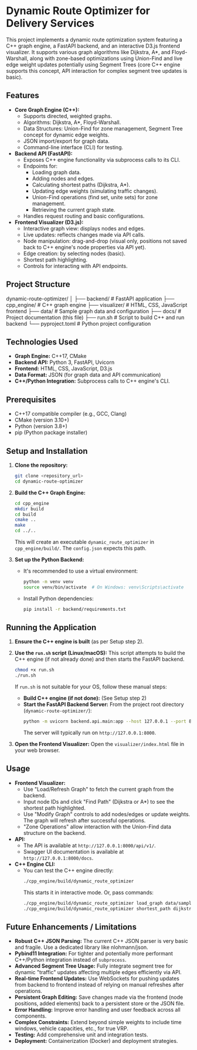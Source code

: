# Dynamic Route Optimizer for Delivery Services

This project implements a dynamic route optimization system featuring a C++ graph engine, a FastAPI backend, and an interactive D3.js frontend visualizer. It supports various graph algorithms like Dijkstra, A*, and Floyd-Warshall, along with zone-based optimizations using Union-Find and live edge weight updates potentially using Segment Trees (core C++ engine supports this concept, API interaction for complex segment tree updates is basic).

## Features

* **Core Graph Engine (C++):**
    * Supports directed, weighted graphs.
    * Algorithms: Dijkstra, A\*, Floyd-Warshall.
    * Data Structures: Union-Find for zone management, Segment Tree concept for dynamic edge weights.
    * JSON import/export for graph data.
    * Command-line interface (CLI) for testing.
* **Backend API (FastAPI):**
    * Exposes C++ engine functionality via subprocess calls to its CLI.
    * Endpoints for:
        * Loading graph data.
        * Adding nodes and edges.
        * Calculating shortest paths (Dijkstra, A\*).
        * Updating edge weights (simulating traffic changes).
        * Union-Find operations (find set, unite sets) for zone management.
        * Retrieving the current graph state.
    * Handles request routing and basic configurations.
* **Frontend Visualizer (D3.js):**
    * Interactive graph view: displays nodes and edges.
    * Live updates: reflects changes made via API calls.
    * Node manipulation: drag-and-drop (visual only, positions not saved back to C++ engine's node properties via API yet).
    * Edge creation: by selecting nodes (basic).
    * Shortest path highlighting.
    * Controls for interacting with API endpoints.

## Project Structure

dynamic-route-optimizer/
│
├── backend/      # FastAPI application
├── cpp_engine/   # C++ graph engine
├── visualizer/   # HTML, CSS, JavaScript frontend
├── data/         # Sample graph data and configuration
├── docs/         # Project documentation (this file)
├── run.sh        # Script to build C++ and run backend
└── pyproject.toml # Python project configuration

## Technologies Used

* **Graph Engine:** C++17, CMake
* **Backend API:** Python 3, FastAPI, Uvicorn
* **Frontend:** HTML, CSS, JavaScript, D3.js
* **Data Format:** JSON (for graph data and API communication)
* **C++/Python Integration:** Subprocess calls to C++ engine's CLI.

## Prerequisites

* C++17 compatible compiler (e.g., GCC, Clang)
* CMake (version 3.10+)
* Python (version 3.8+)
* pip (Python package installer)

## Setup and Installation

1.  **Clone the repository:**
    ```bash
    git clone <repository_url>
    cd dynamic-route-optimizer
    ```

2.  **Build the C++ Graph Engine:**
    ```bash
    cd cpp_engine
    mkdir build
    cd build
    cmake ..
    make
    cd ../..
    ```
    This will create an executable `dynamic_route_optimizer` in `cpp_engine/build/`.
    The `config.json` expects this path.

3.  **Set up the Python Backend:**
    * It's recommended to use a virtual environment:
        ```bash
        python -m venv venv
        source venv/bin/activate  # On Windows: venv\Scripts\activate
        ```
    * Install Python dependencies:
        ```bash
        pip install -r backend/requirements.txt
        ```

## Running the Application

1.  **Ensure the C++ engine is built** (as per Setup step 2).
2.  **Use the `run.sh` script (Linux/macOS):**
    This script attempts to build the C++ engine (if not already done) and then starts the FastAPI backend.
    ```bash
    chmod +x run.sh
    ./run.sh
    ```
    If `run.sh` is not suitable for your OS, follow these manual steps:
    * **Build C++ engine (if not done):** (See Setup step 2)
    * **Start the FastAPI Backend Server:**
        From the project root directory (`dynamic-route-optimizer/`):
        ```bash
        python -m uvicorn backend.api.main:app --host 127.0.0.1 --port 8000 --reload
        ```
        The server will typically run on `http://127.0.0.1:8000`.

3.  **Open the Frontend Visualizer:**
    Open the `visualizer/index.html` file in your web browser.

## Usage

* **Frontend Visualizer:**
    * Use "Load/Refresh Graph" to fetch the current graph from the backend.
    * Input node IDs and click "Find Path" (Dijkstra or A\*) to see the shortest path highlighted.
    * Use "Modify Graph" controls to add nodes/edges or update weights. The graph will refresh after successful operations.
    * "Zone Operations" allow interaction with the Union-Find data structure on the backend.
* **API:**
    * The API is available at `http://127.0.0.1:8000/api/v1/`.
    * Swagger UI documentation is available at `http://127.0.0.1:8000/docs`.
* **C++ Engine CLI:**
    * You can test the C++ engine directly:
        ```bash
        ./cpp_engine/build/dynamic_route_optimizer
        ```
        This starts it in interactive mode. Or, pass commands:
        ```bash
        ./cpp_engine/build/dynamic_route_optimizer load_graph data/sample_graph.json
        ./cpp_engine/build/dynamic_route_optimizer shortest_path dijkstra 1 5
        ```

## Future Enhancements / Limitations

* **Robust C++ JSON Parsing:** The current C++ JSON parser is very basic and fragile. Use a dedicated library like nlohmann/json.
* **Pybind11 Integration:** For tighter and potentially more performant C++/Python integration instead of `subprocess`.
* **Advanced Segment Tree Usage:** Fully integrate segment tree for dynamic "traffic" updates affecting multiple edges efficiently via API.
* **Real-time Frontend Updates:** Use WebSockets for pushing updates from backend to frontend instead of relying on manual refreshes after operations.
* **Persistent Graph Editing:** Save changes made via the frontend (node positions, added elements) back to a persistent store or the JSON file.
* **Error Handling:** Improve error handling and user feedback across all components.
* **Complex Constraints:** Extend beyond simple weights to include time windows, vehicle capacities, etc., for true VRP.
* **Testing:** Add comprehensive unit and integration tests.
* **Deployment:** Containerization (Docker) and deployment strategies.